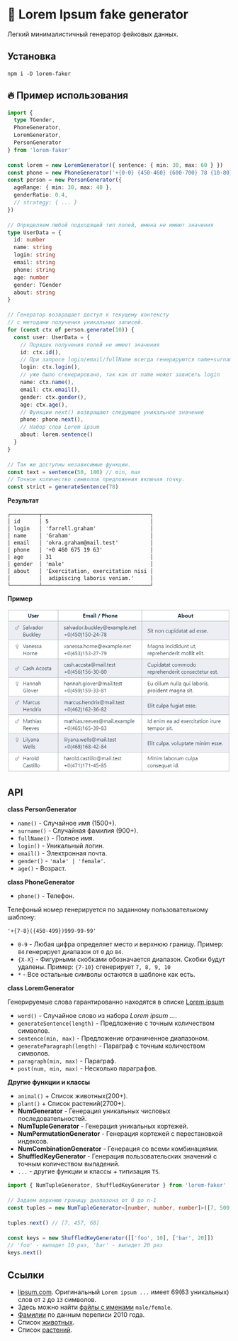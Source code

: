 
# 🎲 Lorem Ipsum fake generator

Легкий минималистичный генератор фейковых данных.

## Установка

    npm i -D lorem-faker

## 🔥 Пример использования

```ts
import { 
  type TGender, 
  PhoneGenerator, 
  LoremGenerator, 
  PersonGenerator 
} from 'lorem-faker'

const lorem = new LoremGenerator({ sentence: { min: 30, max: 60 } })
const phone = new PhoneGenerator('+{0-0} {450-460} {600-700} 78 {10-80}')
const person = new PersonGenerator({
  ageRange: { min: 30, max: 40 },
  genderRatio: 0.4,
  // strategy: { ... }
})

// Определяем любой подходящий тип полей, имена не имеют значения
type UserData = {
  id: number
  name: string
  login: string
  email: string
  phone: string
  age: number
  gender: TGender
  about: string
}

// Генератор возвращает доступ к текущему контексту
// с методами получения уникальных записей.
for (const ctx of person.generate(10)) {
  const user: UserData = {
    // Порядок получения полей не имеет значения
    id: ctx.id(),
    // При запросе login/email/fullName всегда генерируются name+surname
    login: ctx.login(),
    // уже было сгенерировано, так как от name может зависеть login
    name: ctx.name(),
    email: ctx.email(),
    gender: ctx.gender(),
    age: ctx.age(),
    // Функции next() возвращают следующее уникальное значение
    phone: phone.next(),
    // Набор слов Lorem ipsum
    about: lorem.sentence()
  }
}

// Так же доступны независимые функции.
const text = sentence(50, 180) // min, max
// Точное количество символов предложения включая точку.
const strict = generateSentence(78)
```

**Результат**

```
┌─────────┬──────────────────────────────────┐
│ id      │ 5                                │
│ login   │ 'farrell.graham'                 │
│ name    │ 'Graham'                         │
│ email   │ 'okra.graham@mail.test'          │
│ phone   │ '+0 460 675 19 63'               │
│ age     │ 31                               │
│ gender  │ 'male'                           │
│ about   │ 'Exercitation, exercitation nisi │
│         │  adipiscing laboris veniam.'     │
└─────────┴──────────────────────────────────┘
```

**Пример**

![](exmple.jpg)

## API

**class PersonGenerator**

* `name()` - Случайное имя (1500+).
* `surname()` - Случайная фамилия (900+).
* `fullName()` - Полное имя.
* `login()` - Уникальный логин.
* `email()` - Электронная почта.
* `gender()` - `'male' | 'female'`.
* `age()` - Возраст.

**class PhoneGenerator**

* `phone()` - Телефон.

Телефоный номер генерируется по заданному пользователькому шаблону:

    '+{7-8}({450-499})999-99-99'

* `0-9` - Любая цифра определяет место и верхнюю границу. Пример: `84` генерирует диапазон от `0` до `84`.
* `{X-X}`  - Фигурными скобками обозначается диапазон. Скобки будут удалены. Пример: `{7-10}` сгенерирует `7, 8, 9, 10`
* `*` - Все остальные символы остаются в шаблоне как есть.

**class LoremGenerator**

Генерируемые слова гарантированно находятся в списке [Lorem ipsum](./src/lorem.ts)

* `word()` - Случайное слово из набора _Lorem ipsum ..._.
* `generateSentence(length)` - Предложение с точным количеством символов.
* `sentence(min, max)` - Предложение ограниченное диапазоном.
* `generateParagraph(length)` - Параграф с точным количеством символов.
* `paragraph(min, max)` - Параграф.
* `post(num, min, max)` - Несколько параграфов.

**Другие функции и классы**

* `animal()` + Список животных(200+).
* `plant()` + Список растений(2700+).
* **NumGenerator** - Генерация уникальных числовых последовательностей.
* **NumTupleGenerator** - Генерация уникальных кортежей.
* **NumPermutationGenerator** - Генерация кортежей с перестановкой индексов.
* **NumCombinationGenerator** - Генерация со всеми комбинациями.
* **ShuffledKeyGenerator** - Генерация пользовательских значений с точным количеством выпадений.
* `...` - другие функции и классы + типизация `TS`.

```ts
import { NumTupleGenerator, ShuffledKeyGenerator } from 'lorem-faker'

// Задаем верхнюю границу диапазона от 0 до n-1
const tuples = new NumTupleGenerator<[number, number, number]>([7, 500, 100])

tuples.next() // [7, 457, 68]

const keys = new ShuffledKeyGenerator([['foo', 10], ['bar', 20]])
// 'foo' - выпадет 10 раз, 'bar' - выпадет 20 раз
keys.next() 
```

## Ссылки

* [lipsum.com](https://lipsum.com/). Оригинальный `Lorem ipsum ...` имеет 69(63 уникальных) слов от `2` до `13` символов.
* Здесь можно найти [файлы с именами](https://www.ssa.gov/oact/babynames/limits.html) `male/female`.
* [Фамилии](https://www.census.gov/topics/population/genealogy/data/2010_surnames.html) по данным переписи 2010 года.
* Список [животных](https://en.wikipedia.org/wiki/List_of_animal_names).
* Список [растений](https://plants.sc.egov.usda.gov/downloads).
